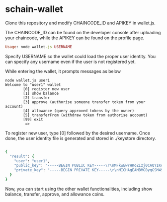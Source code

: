 # schain-wallet
Clone this repository and modify CHAINCODE_ID and APIKEY in wallet.js.

The CHAINCODE_ID can be found on the developer console after uploading your chaincode, while the APIKEY can be found on the profile page.

```ruby
Usage: node wallet.js USERNAME
```

Specify USERNAME so the wallet could load the proper user identity.
You can specify any username even if the user is not registered yet.

While entering the wallet, it prompts messages as below

```
node wallet.js user1
Welcome to "user1" wallet
        [0] register new user
        [1] show balance
        [2] transfer
        [3] approve (authorise someone transfer token from your account)
        [4] allowance (query approved tokens by the owner)
        [5] transferFrom (withdraw token from authorise account)
        [99] exit
         =>         
```
To register new user, type [0] followed by the desired username.
Once done, the user identity file is generated and stored in ./keystore directory.

```ruby

{
  "result": {
    "user": "user1",
    "public_key": "-----BEGIN PUBLIC KEY-----\r\nMFkwEwYHKoZIzj0CAQYIKoZIzj0DAQcDQgAEoq98t28hKYiafUZLMtkVry/0H0Xf\r\nYBQ0B/WeXdgZp6tPzeL2fqhZ+cuxCLpsagcm9Bm3unl24VgrzuGQHPwfJg==\r\n-----END PUBLIC KEY-----\r\n",
    "private_key": "-----BEGIN PRIVATE KEY-----\r\nMIGHAgEAMBMGByqGSM49AgEGCCqGSM49AwEHBG0wawIBAQQgOCJ415hIHHYsBE12\r\nBf2e/vB96Fr6IFM+vKoTX054IdihRANCAASir3y3byEpiJp9Rksy2RWvL/QfRd9g\r\nFDQH9Z5d2Bmnq0/N4vZ+qFn5y7EIumxqByb0Gbe6eXbhWCvO4ZAc/B8m\r\n-----END PRIVATE KEY-----\r\n"
  }
}


```
Now, you can start using the other wallet functionalities, including show balance, transfer, approve, and allowance coins.

